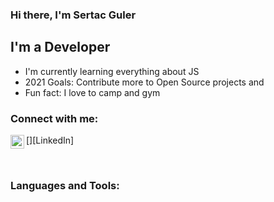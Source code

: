 ### Hi there, I'm Sertac Guler

## I'm a Developer
- I'm currently learning everything about JS
- 2021 Goals: Contribute more to Open Source projects and 
- Fun fact: I love to camp and gym

### Connect with me:

[<img align ="left" alt="LinkedIn" width="22px" src="https://www.linkedin.com/in/sertac-guler/"/>][LinkedIn]

<br/>

### Languages and Tools:

